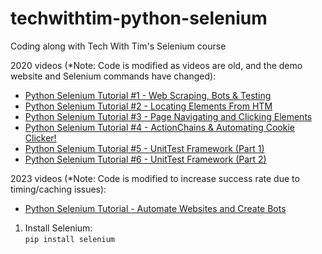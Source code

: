# techwithtim-python-selenium

Coding along with Tech With Tim's Selenium course

2020 videos (*Note: Code is modified as videos are old, and the demo website and Selenium commands have changed):
- [Python Selenium Tutorial #1 - Web Scraping, Bots & Testing](https://www.youtube.com/watch?v=Xjv1sY630Uc)
- [Python Selenium Tutorial #2 - Locating Elements From HTM](https://www.youtube.com/watch?v=b5jt2bhSeXs)
- [Python Selenium Tutorial #3 - Page Navigating and Clicking Elements](https://www.youtube.com/watch?v=U6gbGk5WPws)
- [Python Selenium Tutorial #4 - ActionChains & Automating Cookie Clicker!](https://www.youtube.com/watch?v=OISEEL5eBqg)
- [Python Selenium Tutorial #5 - UnitTest Framework (Part 1)](https://www.youtube.com/watch?v=9_5Wqgni_Xw)
- [Python Selenium Tutorial #6 - UnitTest Framework (Part 2)](https://www.youtube.com/watch?v=O_sIPPA4euw)

2023 videos (*Note: Code is modified to increase success rate due to timing/caching issues):
- [Python Selenium Tutorial - Automate Websites and Create Bots](https://www.youtube.com/watch?v=NB8OceGZGjA)
1.  Install Selenium:\
`pip install selenium`